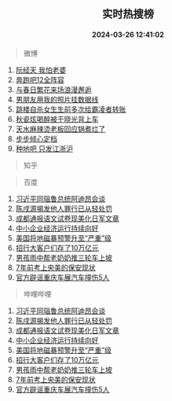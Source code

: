 <div align="center"><h2>实时热搜榜</h2><h4>2024-03-26 12:41:02</h4></div>

> 微博  

1. [阮经天 我怕老婆](https://s.weibo.com/weibo?q=%E9%98%AE%E7%BB%8F%E5%A4%A9%20%E6%88%91%E6%80%95%E8%80%81%E5%A9%86&t=31&band_rank=1&Refer=top)<br />
2. [奔跑吧12全阵容](https://s.weibo.com/weibo?q=%23%E5%A5%94%E8%B7%91%E5%90%A712%E5%85%A8%E9%98%B5%E5%AE%B9%23&t=31&band_rank=2&Refer=top)<br />
3. [与春日繁花来场浪漫邂逅](https://s.weibo.com/weibo?q=%23%E4%B8%8E%E6%98%A5%E6%97%A5%E7%B9%81%E8%8A%B1%E6%9D%A5%E5%9C%BA%E6%B5%AA%E6%BC%AB%E9%82%82%E9%80%85%23&t=31&band_rank=3&Refer=top)<br />
4. [男朋友用我的照片挂数据线](https://s.weibo.com/weibo?q=%E7%94%B7%E6%9C%8B%E5%8F%8B%E7%94%A8%E6%88%91%E7%9A%84%E7%85%A7%E7%89%87%E6%8C%82%E6%95%B0%E6%8D%AE%E7%BA%BF&t=31&band_rank=4&Refer=top)<br />
5. [跳楼自杀女生生前多次给霸凌者转账](https://s.weibo.com/weibo?q=%23%E8%B7%B3%E6%A5%BC%E8%87%AA%E6%9D%80%E5%A5%B3%E7%94%9F%E7%94%9F%E5%89%8D%E5%A4%9A%E6%AC%A1%E7%BB%99%E9%9C%B8%E5%87%8C%E8%80%85%E8%BD%AC%E8%B4%A6%23&t=31&band_rank=5&Refer=top)<br />
6. [秋瓷炫喝醉被于晓光背上车](https://s.weibo.com/weibo?q=%23%E7%A7%8B%E7%93%B7%E7%82%AB%E5%96%9D%E9%86%89%E8%A2%AB%E4%BA%8E%E6%99%93%E5%85%89%E8%83%8C%E4%B8%8A%E8%BD%A6%23&t=31&band_rank=6&Refer=top)<br />
7. [天水麻辣烫老板回应锅煮烂了](https://s.weibo.com/weibo?q=%23%E5%A4%A9%E6%B0%B4%E9%BA%BB%E8%BE%A3%E7%83%AB%E8%80%81%E6%9D%BF%E5%9B%9E%E5%BA%94%E9%94%85%E7%85%AE%E7%83%82%E4%BA%86%23&t=31&band_rank=7&Refer=top)<br />
8. [步步倾心定档](https://s.weibo.com/weibo?q=%23%E6%AD%A5%E6%AD%A5%E5%80%BE%E5%BF%83%E5%AE%9A%E6%A1%A3%23&t=31&band_rank=8&Refer=top)<br />
9. [种地吧 只发江浙沪](https://s.weibo.com/weibo?q=%E7%A7%8D%E5%9C%B0%E5%90%A7%20%E5%8F%AA%E5%8F%91%E6%B1%9F%E6%B5%99%E6%B2%AA&t=31&band_rank=9&Refer=top)<br />

> 知乎  


> 百度  

1. [习近平同瑙鲁总统阿迪昂会谈](https://www.baidu.com/s?wd=%E4%B9%A0%E8%BF%91%E5%B9%B3%E5%90%8C%E7%91%99%E9%B2%81%E6%80%BB%E7%BB%9F%E9%98%BF%E8%BF%AA%E6%98%82%E4%BC%9A%E8%B0%88&sa=fyb_news&rsv_dl=fyb_news)<br />
2. [陈戌源揭发他人罪行已从轻处罚](https://www.baidu.com/s?wd=%E9%99%88%E6%88%8C%E6%BA%90%E6%8F%AD%E5%8F%91%E4%BB%96%E4%BA%BA%E7%BD%AA%E8%A1%8C%E5%B7%B2%E4%BB%8E%E8%BD%BB%E5%A4%84%E7%BD%9A&sa=fyb_news&rsv_dl=fyb_news)<br />
3. [成都通报语文试卷现美化日军文章](https://www.baidu.com/s?wd=%E6%88%90%E9%83%BD%E9%80%9A%E6%8A%A5%E8%AF%AD%E6%96%87%E8%AF%95%E5%8D%B7%E7%8E%B0%E7%BE%8E%E5%8C%96%E6%97%A5%E5%86%9B%E6%96%87%E7%AB%A0&sa=fyb_news&rsv_dl=fyb_news)<br />
4. [中小企业经济运行持续向好](https://www.baidu.com/s?wd=%E4%B8%AD%E5%B0%8F%E4%BC%81%E4%B8%9A%E7%BB%8F%E6%B5%8E%E8%BF%90%E8%A1%8C%E6%8C%81%E7%BB%AD%E5%90%91%E5%A5%BD&sa=fyb_news&rsv_dl=fyb_news)<br />
5. [美国将地磁暴预警升至“严重”级](https://www.baidu.com/s?wd=%E7%BE%8E%E5%9B%BD%E5%B0%86%E5%9C%B0%E7%A3%81%E6%9A%B4%E9%A2%84%E8%AD%A6%E5%8D%87%E8%87%B3%E2%80%9C%E4%B8%A5%E9%87%8D%E2%80%9D%E7%BA%A7&sa=fyb_news&rsv_dl=fyb_news)<br />
6. [招行大客户们存了10万亿元](https://www.baidu.com/s?wd=%E6%8B%9B%E8%A1%8C%E5%A4%A7%E5%AE%A2%E6%88%B7%E4%BB%AC%E5%AD%98%E4%BA%8610%E4%B8%87%E4%BA%BF%E5%85%83&sa=fyb_news&rsv_dl=fyb_news)<br />
7. [男孩雨中帮老奶奶推三轮车上坡](https://www.baidu.com/s?wd=%E7%94%B7%E5%AD%A9%E9%9B%A8%E4%B8%AD%E5%B8%AE%E8%80%81%E5%A5%B6%E5%A5%B6%E6%8E%A8%E4%B8%89%E8%BD%AE%E8%BD%A6%E4%B8%8A%E5%9D%A1&sa=fyb_news&rsv_dl=fyb_news)<br />
8. [7年前考上央美的保安现状](https://www.baidu.com/s?wd=7%E5%B9%B4%E5%89%8D%E8%80%83%E4%B8%8A%E5%A4%AE%E7%BE%8E%E7%9A%84%E4%BF%9D%E5%AE%89%E7%8E%B0%E7%8A%B6&sa=fyb_news&rsv_dl=fyb_news)<br />
9. [官方辟谣重庆车展汽车撞伤5人](https://www.baidu.com/s?wd=%E5%AE%98%E6%96%B9%E8%BE%9F%E8%B0%A3%E9%87%8D%E5%BA%86%E8%BD%A6%E5%B1%95%E6%B1%BD%E8%BD%A6%E6%92%9E%E4%BC%A45%E4%BA%BA&sa=fyb_news&rsv_dl=fyb_news)<br />

> 哔哩哔哩  

1. [习近平同瑙鲁总统阿迪昂会谈](https://www.baidu.com/s?wd=%E4%B9%A0%E8%BF%91%E5%B9%B3%E5%90%8C%E7%91%99%E9%B2%81%E6%80%BB%E7%BB%9F%E9%98%BF%E8%BF%AA%E6%98%82%E4%BC%9A%E8%B0%88&sa=fyb_news&rsv_dl=fyb_news)<br />
2. [陈戌源揭发他人罪行已从轻处罚](https://www.baidu.com/s?wd=%E9%99%88%E6%88%8C%E6%BA%90%E6%8F%AD%E5%8F%91%E4%BB%96%E4%BA%BA%E7%BD%AA%E8%A1%8C%E5%B7%B2%E4%BB%8E%E8%BD%BB%E5%A4%84%E7%BD%9A&sa=fyb_news&rsv_dl=fyb_news)<br />
3. [成都通报语文试卷现美化日军文章](https://www.baidu.com/s?wd=%E6%88%90%E9%83%BD%E9%80%9A%E6%8A%A5%E8%AF%AD%E6%96%87%E8%AF%95%E5%8D%B7%E7%8E%B0%E7%BE%8E%E5%8C%96%E6%97%A5%E5%86%9B%E6%96%87%E7%AB%A0&sa=fyb_news&rsv_dl=fyb_news)<br />
4. [中小企业经济运行持续向好](https://www.baidu.com/s?wd=%E4%B8%AD%E5%B0%8F%E4%BC%81%E4%B8%9A%E7%BB%8F%E6%B5%8E%E8%BF%90%E8%A1%8C%E6%8C%81%E7%BB%AD%E5%90%91%E5%A5%BD&sa=fyb_news&rsv_dl=fyb_news)<br />
5. [美国将地磁暴预警升至“严重”级](https://www.baidu.com/s?wd=%E7%BE%8E%E5%9B%BD%E5%B0%86%E5%9C%B0%E7%A3%81%E6%9A%B4%E9%A2%84%E8%AD%A6%E5%8D%87%E8%87%B3%E2%80%9C%E4%B8%A5%E9%87%8D%E2%80%9D%E7%BA%A7&sa=fyb_news&rsv_dl=fyb_news)<br />
6. [招行大客户们存了10万亿元](https://www.baidu.com/s?wd=%E6%8B%9B%E8%A1%8C%E5%A4%A7%E5%AE%A2%E6%88%B7%E4%BB%AC%E5%AD%98%E4%BA%8610%E4%B8%87%E4%BA%BF%E5%85%83&sa=fyb_news&rsv_dl=fyb_news)<br />
7. [男孩雨中帮老奶奶推三轮车上坡](https://www.baidu.com/s?wd=%E7%94%B7%E5%AD%A9%E9%9B%A8%E4%B8%AD%E5%B8%AE%E8%80%81%E5%A5%B6%E5%A5%B6%E6%8E%A8%E4%B8%89%E8%BD%AE%E8%BD%A6%E4%B8%8A%E5%9D%A1&sa=fyb_news&rsv_dl=fyb_news)<br />
8. [7年前考上央美的保安现状](https://www.baidu.com/s?wd=7%E5%B9%B4%E5%89%8D%E8%80%83%E4%B8%8A%E5%A4%AE%E7%BE%8E%E7%9A%84%E4%BF%9D%E5%AE%89%E7%8E%B0%E7%8A%B6&sa=fyb_news&rsv_dl=fyb_news)<br />
9. [官方辟谣重庆车展汽车撞伤5人](https://www.baidu.com/s?wd=%E5%AE%98%E6%96%B9%E8%BE%9F%E8%B0%A3%E9%87%8D%E5%BA%86%E8%BD%A6%E5%B1%95%E6%B1%BD%E8%BD%A6%E6%92%9E%E4%BC%A45%E4%BA%BA&sa=fyb_news&rsv_dl=fyb_news)<br />
